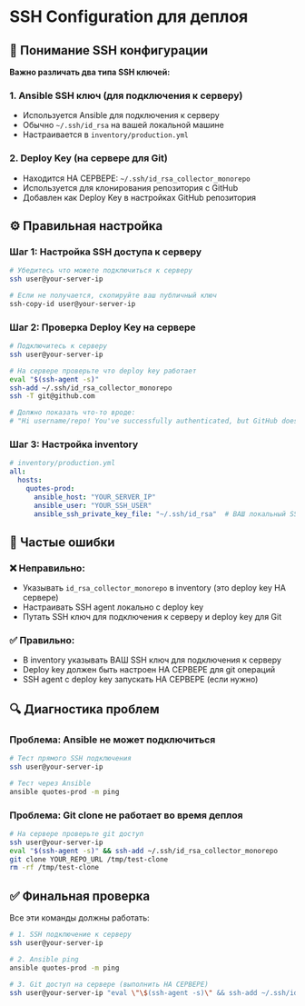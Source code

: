 # SSH Configuration для деплоя

## 🔑 Понимание SSH конфигурации

**Важно различать два типа SSH ключей:**

### 1. **Ansible SSH ключ** (для подключения к серверу)
- Используется Ansible для подключения к серверу
- Обычно `~/.ssh/id_rsa` на вашей локальной машине
- Настраивается в `inventory/production.yml`

### 2. **Deploy Key** (на сервере для Git)
- Находится НА СЕРВЕРЕ: `~/.ssh/id_rsa_collector_monorepo`
- Используется для клонирования репозитория с GitHub
- Добавлен как Deploy Key в настройках GitHub репозитория

## ⚙️ Правильная настройка

### Шаг 1: Настройка SSH доступа к серверу
```bash
# Убедитесь что можете подключиться к серверу
ssh user@your-server-ip

# Если не получается, скопируйте ваш публичный ключ
ssh-copy-id user@your-server-ip
```

### Шаг 2: Проверка Deploy Key на сервере
```bash
# Подключитесь к серверу
ssh user@your-server-ip

# На сервере проверьте что deploy key работает
eval "$(ssh-agent -s)"
ssh-add ~/.ssh/id_rsa_collector_monorepo
ssh -T git@github.com

# Должно показать что-то вроде:
# "Hi username/repo! You've successfully authenticated, but GitHub does not provide shell access."
```

### Шаг 3: Настройка inventory
```yaml
# inventory/production.yml
all:
  hosts:
    quotes-prod:
      ansible_host: "YOUR_SERVER_IP"
      ansible_user: "YOUR_SSH_USER"
      ansible_ssh_private_key_file: "~/.ssh/id_rsa"  # ВАШ локальный SSH ключ
```

## 🚨 Частые ошибки

### ❌ Неправильно:
- Указывать `id_rsa_collector_monorepo` в inventory (это deploy key НА сервере)
- Настраивать SSH agent локально с deploy key
- Путать SSH ключ для подключения к серверу и deploy key для Git

### ✅ Правильно:
- В inventory указывать ВАШ SSH ключ для подключения к серверу
- Deploy key должен быть настроен НА СЕРВЕРЕ для git операций
- SSH agent с deploy key запускать НА СЕРВЕРЕ (если нужно)

## 🔍 Диагностика проблем

### Проблема: Ansible не может подключиться
```bash
# Тест прямого SSH подключения
ssh user@your-server-ip

# Тест через Ansible
ansible quotes-prod -m ping
```

### Проблема: Git clone не работает во время деплоя
```bash
# На сервере проверьте git доступ
ssh user@your-server-ip
eval "$(ssh-agent -s)" && ssh-add ~/.ssh/id_rsa_collector_monorepo
git clone YOUR_REPO_URL /tmp/test-clone
rm -rf /tmp/test-clone
```

## ✅ Финальная проверка

Все эти команды должны работать:
```bash
# 1. SSH подключение к серверу
ssh user@your-server-ip

# 2. Ansible ping
ansible quotes-prod -m ping

# 3. Git доступ на сервере (выполнить НА СЕРВЕРЕ)
ssh user@your-server-ip "eval \"\$(ssh-agent -s)\" && ssh-add ~/.ssh/id_rsa_collector_monorepo && ssh -T git@github.com"
```